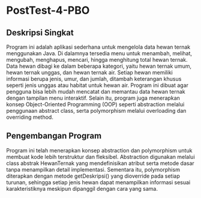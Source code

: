 # PostTest-4-PBO

## Deskripsi Singkat

Program ini adalah aplikasi sederhana untuk mengelola data hewan ternak menggunakan Java. Di dalamnya tersedia menu untuk menambah, melihat, mengubah, menghapus, mencari, hingga menghitung total hewan ternak. Data hewan dibagi ke dalam beberapa kategori, yaitu hewan ternak umum, hewan ternak unggas, dan hewan ternak air. Setiap hewan memiliki informasi berupa jenis, umur, dan jumlah, ditambah keterangan khusus seperti jenis unggas atau habitat untuk hewan air. Program ini dibuat agar pengguna bisa lebih mudah mencatat dan memantau data hewan ternak dengan tampilan menu interaktif. Selain itu, program juga menerapkan konsep Object-Oriented Programming (OOP) seperti abstraction melalui penggunaan abstract class, serta polymorphism melalui overloading dan overriding method.

## Pengembangan Program

Program ini telah menerapkan konsep abstraction dan polymorphism untuk membuat kode lebih terstruktur dan fleksibel. Abstraction digunakan melalui class abstrak HewanTernak yang mendefinisikan atribut serta metode dasar tanpa menampilkan detail implementasi. Sementara itu, polymorphism diterapkan dengan metode getDeskripsi() yang dioverride pada setiap turunan, sehingga setiap jenis hewan dapat menampilkan informasi sesuai karakteristiknya meskipun dipanggil dengan cara yang sama.

